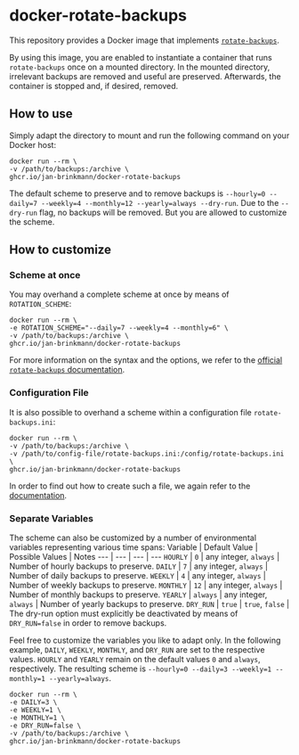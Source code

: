 # docker-rotate-backups
This repository provides a Docker image that implements [`rotate-backups`](https://pypi.org/project/rotate-backups/).

By using this image, you are enabled to instantiate a container that runs `rotate-backups` once on a mounted directory. In the mounted directory, irrelevant backups are removed and useful are preserved. Afterwards, the container is stopped and, if desired, removed.

## How to use
Simply adapt the directory to mount and run the following command on your Docker host:
```
docker run --rm \
-v /path/to/backups:/archive \
ghcr.io/jan-brinkmann/docker-rotate-backups
```
The default scheme to preserve and to remove backups is `--hourly=0 --daily=7 --weekly=4 --monthly=12 --yearly=always --dry-run`. Due to the `--dry-run` flag, no backups will be removed. But you are allowed to customize the scheme.

## How to customize

### Scheme at once
You may overhand a complete scheme at once by means of `ROTATION_SCHEME`:
```
docker run --rm \
-e ROTATION_SCHEME="--daily=7 --weekly=4 --monthly=6" \
-v /path/to/backups:/archive \
ghcr.io/jan-brinkmann/docker-rotate-backups
```
For more information on the syntax and the options, we refer to the [official `rotate-backups` documentation](https://pypi.org/project/rotate-backups/#command-line).

### Configuration File
It is also possible to overhand a scheme within a configuration file `rotate-backups.ini`:
```
docker run --rm \
-v /path/to/backups:/archive \
-v /path/to/config-file/rotate-backups.ini:/config/rotate-backups.ini \
ghcr.io/jan-brinkmann/docker-rotate-backups
```
In order to find out how to create such a file, we again refer to the [documentation](https://pypi.org/project/rotate-backups/#configuration-files).

### Separate Variables
The scheme can also be customized by a number of environmental variables representing various time spans:
Variable | Default Value | Possible Values | Notes
--- | --- | --- | ---
`HOURLY` | `0` | any integer, `always` | Number of hourly backups to preserve.
`DAILY` | `7` | any integer, `always` | Number of daily backups to preserve.
`WEEKLY` | `4` | any integer, `always` | Number of weekly backups to preserve.
`MONTHLY` | `12` | any integer, `always` | Number of monthly backups to preserve.
`YEARLY` | `always` | any integer, `always` | Number of yearly backups to preserve.
`DRY_RUN` | `true` | `true`, `false` | The dry-run option must explicitly be deactivated by means of `DRY_RUN=false` in order to remove backups.

Feel free to customize the variables you like to adapt only. In the following example, `DAILY`, `WEEKLY`, `MONTHLY`, and `DRY_RUN` are set to the respective values. `HOURLY` and `YEARLY` remain on the default values `0` and `always`, respectively. The resulting scheme is `--hourly=0 --daily=3 --weekly=1 --monthly=1 --yearly=always`.
```
docker run --rm \
-e DAILY=3 \
-e WEEKLY=1 \
-e MONTHLY=1 \
-e DRY_RUN=false \
-v /path/to/backups:/archive \
ghcr.io/jan-brinkmann/docker-rotate-backups
```
